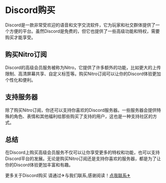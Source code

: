 # Discord购买

Discord是一款非常受欢迎的语音和文字交流软件，它为玩家和社交群体提供了一个方便的平台。虽然Discord是免费的，但它也提供了一些高级功能和特权，需要购买才能享受。

## 购买Nitro订阅

Discord的高级会员服务被称为Nitro，它提供了许多额外的功能，比如更大的上传限制、高清屏幕共享、自定义标签等。购买Nitro订阅可以让你的Discord体验更加个性化和便利。

## 支持服务器

除了购买Nitro订阅，你还可以支持你喜欢的Discord服务器。一些服务器会提供特殊的角色、表情和其他福利给那些购买了支持的用户，这也是一种支持社区的方式。

## 总结

在Discord上购买高级会员服务不仅可以让你享受更多的特权和功能，也可以支持Discord平台的发展。无论是购买Nitro订阅还是支持你喜欢的服务器，都是为了让你的Discord体验更加丰富和有趣。

更多关于Discord购买 请通过✈与我们联系,感谢阅读！[点我联系✈](https://faq.G208.com)
